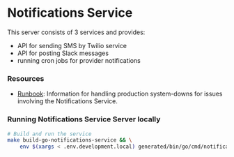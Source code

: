 # Notifications Service

This server consists of 3 services and provides:

- API for sending SMS by Twilio service
- API for posting Slack messages
- running cron jobs for provider notifications

### Resources

- [Runbook](../../../docs/runbook/notifications-service.md): Information for handling production system-downs for issues involving the Notifications Service.

### Running Notifications Service Server locally

```sh
# Build and run the service
make build-go-notifications-service && \
    env $(xargs < .env.development.local) generated/bin/go/cmd/notifications-service/notifications-service
```
